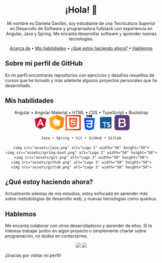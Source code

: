 <h1 align="center">¡Hola! 👋</h1>

<p align="center">Mi nombre es Daniela Gavilán, soy estudiante de una Tecnicatura Superior en Desarrollo de Software y programadora fullstack con experiencia en Angular, Java y Spring. Me encanta desarrollar software y aprender nuevas tecnologías.</p>

<div align="center">
    <a href="#acerca-de">Acerca de</a> •
    <a href="#mis-habilidades">Mis habilidades</a> •
    <a href="#actualmente">¿Qué estoy haciendo ahora?</a> •
    <a href="#hablemos">Hablemos</a>
</div>


## Sobre mi perfil de GitHub <a name="acerca-de"></a>

En mi perfil encontrarás repositorios con ejercicios y desafíos resueltos de cursos que he tomado y más adelante algunos proyectos personales que he desarrollado.

## Mis habilidades <a name="mis-habilidades"></a>

<div align="center">
    Angular • Angular Material • HTML • CSS • TypeScript • Bootstrap 
    <br>
    <img src="assets/angular.png" alt="Logo 1" width="50" height="50">
    <img src="assets/material.png" alt="Logo 2" width="50" height="50">
    <img src="assets/html.png" alt="Logo 3" width="50" height="50">
    <img src="assets/css-3.png" alt="Logo 3" width="50" height="50">
    <img src="assets/typescript.png" alt="Logo 3" width="50" height="50">
    <img src="assets/bootstrap.png" alt="Logo 3" width="50" height="50">
    
    Java • Spring • Git • GitHub • GitLab
    
    <img src="assets/java.png" alt="Logo 1" width="50" height="50">
    <img src="assets/spring-boot.png" alt="Logo 2" width="50" height="50">
    <img src="assets/git.png" alt="Logo 3" width="50" height="50">
    <img src="assets/github.png" alt="Logo 3" width="50" height="50">
    <img src="assets/gitlab.png" alt="Logo 3" width="50" height="50">
</div>


## ¿Qué estoy haciendo ahora? <a name="actualmente"></a>

Actualmente ademas de mis estudios, estoy enfocada en aprender más sobre metodologias de desarrollo web, y nuevas tecnologias como quarkus.

## Hablemos <a name="hablemos"></a>

Me encanta colaborar con otros desarrolladores y aprender de ellos. Si te interesa trabajar juntos en algún proyecto o simplemente charlar sobre programación, no dudes en contactarme.

<p align="center">
  <a href="https://discord.com/channels/@me/2921" rel="noopener noreferrer" target="_blank"><img src="https://img.shields.io/badge/-Discord-7289DA?style=flat-square&logo=discord&logoColor=white"></a>
  <a href="https://www.linkedin.com/in/daniela-gavilán-bba28122a/" rel="noopener noreferrer" target="_blank"><img src="https://img.shields.io/badge/-LinkedIn-0077B5?style=flat-square&logo=linkedin&logoColor=white"></a>
</p>



¡Gracias por visitar mi perfil!
